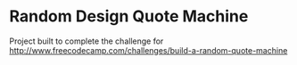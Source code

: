# Random Design Quote Machine

Project built to complete the challenge for http://www.freecodecamp.com/challenges/build-a-random-quote-machine